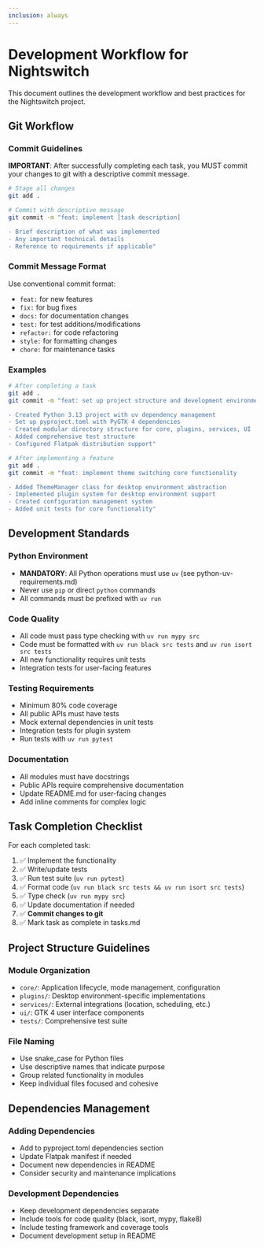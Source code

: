 ```yaml
---
inclusion: always
---
```


# Development Workflow for Nightswitch

This document outlines the development workflow and best practices for the Nightswitch project.

## Git Workflow

### Commit Guidelines

**IMPORTANT**: After successfully completing each task, you MUST commit your changes to git with a descriptive commit message.

```bash
# Stage all changes
git add .

# Commit with descriptive message
git commit -m "feat: implement [task description]

- Brief description of what was implemented
- Any important technical details
- Reference to requirements if applicable"
```

### Commit Message Format

Use conventional commit format:
- `feat:` for new features
- `fix:` for bug fixes
- `docs:` for documentation changes
- `test:` for test additions/modifications
- `refactor:` for code refactoring
- `style:` for formatting changes
- `chore:` for maintenance tasks

### Examples

```bash
# After completing a task
git add .
git commit -m "feat: set up project structure and development environment

- Created Python 3.13 project with uv dependency management
- Set up pyproject.toml with PyGTK 4 dependencies
- Created modular directory structure for core, plugins, services, UI
- Added comprehensive test structure
- Configured Flatpak distribution support"

# After implementing a feature
git add .
git commit -m "feat: implement theme switching core functionality

- Added ThemeManager class for desktop environment abstraction
- Implemented plugin system for desktop environment support
- Created configuration management system
- Added unit tests for core functionality"
```

## Development Standards

### Python Environment
- **MANDATORY**: All Python operations must use `uv` (see python-uv-requirements.md)
- Never use `pip` or direct `python` commands
- All commands must be prefixed with `uv run`

### Code Quality
- All code must pass type checking with `uv run mypy src`
- Code must be formatted with `uv run black src tests` and `uv run isort src tests`
- All new functionality requires unit tests
- Integration tests for user-facing features

### Testing Requirements
- Minimum 80% code coverage
- All public APIs must have tests
- Mock external dependencies in unit tests
- Integration tests for plugin system
- Run tests with `uv run pytest`

### Documentation
- All modules must have docstrings
- Public APIs require comprehensive documentation
- Update README.md for user-facing changes
- Add inline comments for complex logic

## Task Completion Checklist

For each completed task:

1. ✅ Implement the functionality
2. ✅ Write/update tests
3. ✅ Run test suite (`uv run pytest`)
4. ✅ Format code (`uv run black src tests && uv run isort src tests`)
5. ✅ Type check (`uv run mypy src`)
6. ✅ Update documentation if needed
7. ✅ **Commit changes to git**
8. ✅ Mark task as complete in tasks.md

## Project Structure Guidelines

### Module Organization
- `core/`: Application lifecycle, mode management, configuration
- `plugins/`: Desktop environment-specific implementations
- `services/`: External integrations (location, scheduling, etc.)
- `ui/`: GTK 4 user interface components
- `tests/`: Comprehensive test suite

### File Naming
- Use snake_case for Python files
- Use descriptive names that indicate purpose
- Group related functionality in modules
- Keep individual files focused and cohesive

## Dependencies Management

### Adding Dependencies
- Add to pyproject.toml dependencies section
- Update Flatpak manifest if needed
- Document new dependencies in README
- Consider security and maintenance implications

### Development Dependencies
- Keep development dependencies separate
- Include tools for code quality (black, isort, mypy, flake8)
- Include testing framework and coverage tools
- Document development setup in README